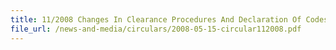 ```yaml
---
title: 11/2008 Changes In Clearance Procedures And Declaration Of Codes
file_url: /news-and-media/circulars/2008-05-15-circular112008.pdf
---
```

